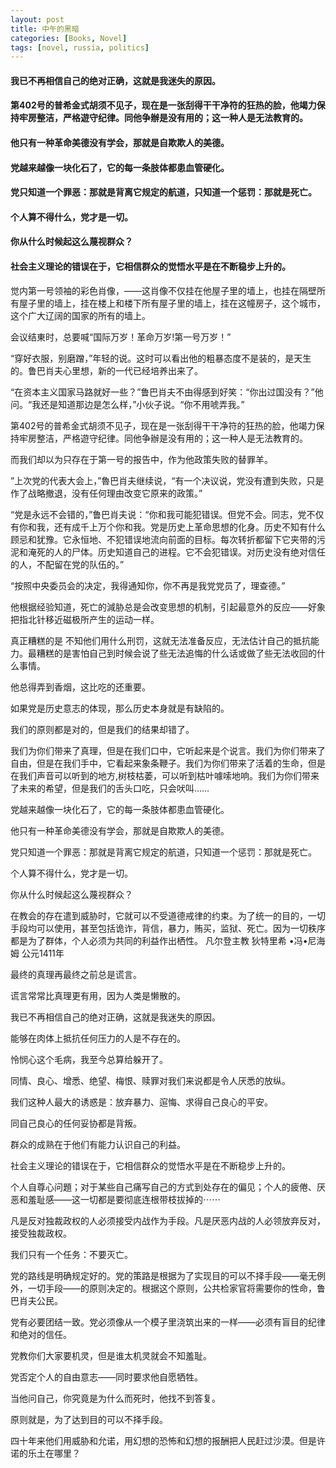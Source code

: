 ```yaml
---
layout: post
title: 中午的黑暗
categories: [Books, Novel]
tags: [novel, russia, politics]
---
```

#### 我已不再相信自己的绝对正确，这就是我迷失的原因。
#### 第402号的普希金式胡须不见子，现在是一张刮得干干净符的狂热的脸，他竭力保持牢房整洁，严格遊守纪律。同他争辦是没有用的；这一种人是无法教育的。
#### 他只有一种革命美德没有学会，那就是自欺欺人的美德。
#### 党越来越像一块化石了，它的每一条肢体都患血管硬化。
#### 党只知道一个罪恶：那就是背离它规定的航道，只知道一个惩罚：那就是死亡。
#### 个人算不得什么，党才是一切。
#### 你从什么时候起这么蔑视群众？
#### 社会主义理论的错误在于，它相信群众的觉悟水平是在不断稳步上升的。
<!-- more -->
觉内第一号领袖的彩色肖像，——这肖像不仅挂在他屋子里的墙上，也挂在隔壁所有屋子里的墙上，挂在楼上和楼下所有屋子里的墙上，挂在这幢房子，这个城市，这个广大辽阔的国家的所有的墙上。

会议结東时，总要喊“国际万岁！革命万岁!第一号万岁！”

“穿好衣服，别磨蹭，”年轻的说。这时可以看出他的粗暴态度不是装的，是天生的。鲁巴肖夫心里想，新的一代已经培养出来了。

“在资本主义国家马路就好一些？”鲁巴肖夫不由得感到好笑：“你出过国没有？”他问。“我还是知道那边是怎么样，”小伙子说。“你不用唬弄我。”

第402号的普希金式胡须不见子，现在是一张刮得干干净符的狂热的脸，他竭力保持牢房整洁，严格遊守纪律。同他争辦是没有用的；这一种人是无法教育的。

而我们却以为只存在于第一号的报告中，作为他政策失败的替罪羊。

”上次党的代表大会上，”魯巴肖夫继续说，“有一个决议说，党没有遭到失败，只是作了战略撤退，没有任何理由改变它原来的政策。”

“党是永远不会错的，”鲁巴肖夫说：“你和我可能犯错误。但党不会。同志，党不仅有你和我，还有成千上万个你和我。党是历史上革命思想的化身。历史不知有什么顾忌和犹豫。它永恒地、不犯错误地流向前面的目标。每次转折都留下它夹带的污泥和淹死的人的尸体。历史知道自己的进程。它不会犯错误。对历史没有绝对信任的人，不配留在党的队伍的。”

“按照中央委员会的决定，我得通知你，你不再是我党党员了，理查德。”

他根据经验知道，死亡的減胁总是会改变思想的机制，引起最意外的反应——好象把指北针移近磁极所产生的运动一样。

真正糟糕的是 不知他们用什么刑罚，这就无法准备反应，无法估计自己的抵抗能力。最糟糕的是害怕自己到时候会说了些无法追悔的什么话或做了些无法收回的什么事情。

他总得弄到香烟，这比吃的还重要。

如果党是历史意志的体现，那么历史本身就是有缺陷的。

我们的原则都是对的，但是我们的结果却错了。

我们为你们带来了真理，但是在我们口中，它听起来是个说言。我们为你们带来了自由，但是在我们手中，它看起来象条鞭子。我们为你们带来了活着的生命，但是在我们声音可以听到的地方,树枝枯萎，可以听到枯叶噱嗦地响。我们为你们带来了未来的希望，但是我们的舌头口吃，只会吠叫……

党越来越像一块化石了，它的每一条肢体都患血管硬化。

他只有一种革命美德没有学会，那就是自欺欺人的美德。

党只知道一个罪恶：那就是背离它规定的航道，只知道一个惩罚：那就是死亡。

个人算不得什么，党才是一切。

你从什么时候起这么蔑视群众？

在教会的存在遣到威胁时，它就可以不受道德戒律的约束。为了统一的目的，一切手段均可以使用，甚至包括诡诈，背信，暴力，贿买，监狱、死亡。因为一切秩序都是为了群体，个人必须为共同的利益作出栖性。 凡尔登主教 狄特里希 •冯•尼海姆 公元1411年

最终的真理再最终之前总是谎言。

谎言常常比真理更有用，因为人类是懒散的。

我已不再相信自己的绝对正确，这就是我迷失的原因。

能够在肉体上抵抗任何压力的人是不存在的。

怜悯心这个毛病，我至今总算给躲开了。

同情、良心、增悉、绝望、梅恨、赎罪对我们来说都是令人厌悉的放纵。

我们这种人最大的诱惑是：放弃暴力、逭悔、求得自己良心的平安。

同自己良心的任何妥协都是背叛。

群众的成熟在于他们有能力认识自己的利益。

社会主义理论的错误在于，它相信群众的觉悟水平是在不断稳步上升的。

个人自尊心问題；对于某些自己痛写自己的方式到处存在的偏见；个人的疲倦、厌恶和羞耻感——这一切都是要彻底连根带枝拔掉的⋯⋯

凡是反对独裁政权的人必须接受内战作为手段。凡是厌恶内战的人必领放弃反对，接受独裁政权。

我们只有一个任务：不要灭亡。

党的路线是明确规定好的。党的策路是根据为了实现目的可以不择手段——毫无例外，一切手段——的原则决定的。根据这个原则，公共检家官将需要你的性命，鲁巴肖夫公民。

党有必要团结一致。党必须像从一个模子里浇筑出来的一样——必须有盲目的纪律和绝对的信任。

党教你们大家要机灵，但是谁太机灵就会不知羞耻。

党否定个人的自由意志——同时要求他自愿牺牲。

当他问自己，你究竟是为什么而死时，他找不到答复。

原则就是，为了达到目的可以不择手段。

四十年来他们用威胁和允诺，用幻想的恐怖和幻想的报酬把人民赶过沙漠。但是许诺的乐土在哪里？
